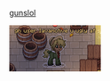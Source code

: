 

[gunslol](https://guns.lol/forger)


![image alt](https://github.com/Iavamotive/Iavamotive/blob/d02203a020b64f0d23a39dcb8c74e3d710976cdc/ghuserla.PNG)
